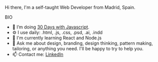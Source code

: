 Hi there,
I'm a self-taught Web Developer from Madrid, Spain.

BIO
- 💼 I’m doing [30 Days with Javascript](https://github.com/Asabeneh/30-Days-Of-JavaScript).
- ⚙️ I use daily: .html, .js, .css, .psd, .ai, .indd
- 🌱 I'm currently learning React and Node.js
- 💬 Ask me about design, branding, design thinking, pattern making, tailoring, or anything you need. I'll be happy to try to help you.
- 📫 Contact me: [LinkedIn](https://www.linkedin.com/in/tamara-kadyear-saber/)

